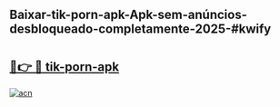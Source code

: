 ## Baixar-tik-porn-apk-Apk-sem-anúncios-desbloqueado-completamente-2025-#kwify

# <h2><a href="https://ainizakaria.my?title=tik-porn-apk&ref=22M">🔗👉 🔴 tik-porn-apk</a></h2>

[![acn](https://github.com/user-attachments/assets/0f9c940e-d8b0-45ae-aac7-cd30a18b3e1c)](https://ainizakaria.my?title=tik-porn-apk&ref=22M)

